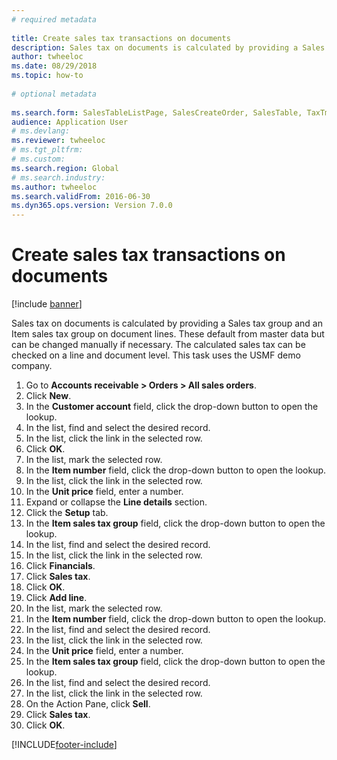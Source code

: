 ```yaml
--- 
# required metadata 
 
title: Create sales tax transactions on documents
description: Sales tax on documents is calculated by providing a Sales tax group and an Item sales tax group on document lines. 
author: twheeloc
ms.date: 08/29/2018
ms.topic: how-to 
 
# optional metadata 
 
ms.search.form: SalesTableListPage, SalesCreateOrder, SalesTable, TaxTmpWorkTrans   
audience: Application User 
# ms.devlang:  
ms.reviewer: twheeloc
# ms.tgt_pltfrm:  
# ms.custom:  
ms.search.region: Global
# ms.search.industry: 
ms.author: twheeloc
ms.search.validFrom: 2016-06-30 
ms.dyn365.ops.version: Version 7.0.0 
---
```

# Create sales tax transactions on documents

[!include [banner](../../includes/banner.md)]

Sales tax on documents is calculated by providing a Sales tax group and an Item sales tax group on document lines. These default from master data but can be changed manually if necessary. The calculated sales tax can be checked on a line and document level. This task uses the USMF demo company.

1. Go to **Accounts receivable > Orders > All sales orders**.
2. Click **New**.
3. In the **Customer account** field, click the drop-down button to open the lookup.
4. In the list, find and select the desired record.
5. In the list, click the link in the selected row.
6. Click **OK**.
7. In the list, mark the selected row.
8. In the **Item number** field, click the drop-down button to open the lookup.
9. In the list, click the link in the selected row.
10. In the **Unit price** field, enter a number.
11. Expand or collapse the **Line details** section.
12. Click the **Setup** tab.
13. In the **Item sales tax group** field, click the drop-down button to open the lookup.
14. In the list, find and select the desired record.
15. In the list, click the link in the selected row.
16. Click **Financials**.
17. Click **Sales tax**.
18. Click **OK**.
19. Click **Add line**.
20. In the list, mark the selected row.
21. In the **Item number** field, click the drop-down button to open the lookup.
22. In the list, find and select the desired record.
23. In the list, click the link in the selected row.
24. In the **Unit price** field, enter a number.
25. In the **Item sales tax group** field, click the drop-down button to open the lookup.
26. In the list, find and select the desired record.
27. In the list, click the link in the selected row.
28. On the Action Pane, click **Sell**.
29. Click **Sales tax**.
30. Click **OK**.



[!INCLUDE[footer-include](../../../includes/footer-banner.md)]
